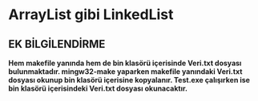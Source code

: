 # ArrayList gibi LinkedList

## EK BİLGİLENDİRME

**Hem makefile yanında hem de bin klasörü içerisinde Veri.txt dosyası bulunmaktadır.
mingw32-make yaparken makefile yanındaki Veri.txt dosyası okunup bin klasörü içerisine kopyalanır.
Test.exe çalışırken ise bin klasörü içerisindeki Veri.txt dosyası okunacaktır.**
